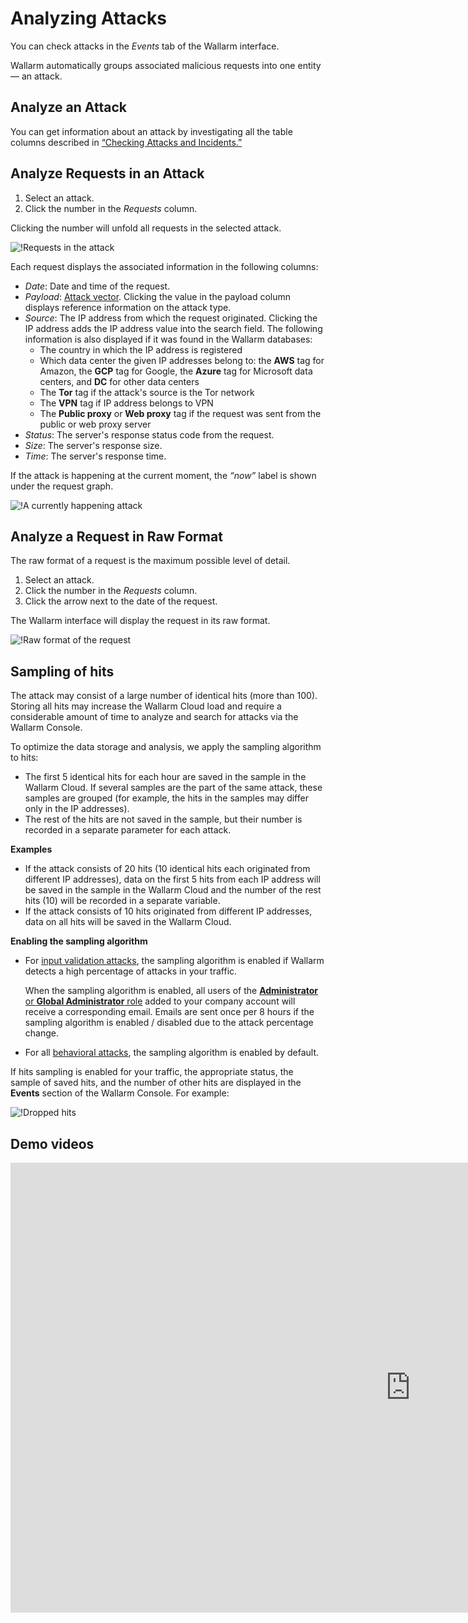 [link-check-attack]:        check-attack.md
[link-false-attack]:        false-attack.md

[img-analyze-attack]:       ../../images/user-guides/events/analyze-attack.png
[img-analyze-attack-raw]:   ../../images/user-guides/events/analyze-attack-raw.png
[img-current-attack]:       ../../images/user-guides/events/analyze-current-attack.png

[glossary-attack-vector]:   ../../glossary-en.md#attack-vector

# Analyzing Attacks

You can check attacks in the *Events* tab of the Wallarm interface.

Wallarm automatically groups associated malicious requests into one entity — an attack.

## Analyze an Attack

You can get information about an attack by investigating all the table columns described in [“Checking Attacks and Incidents.”][link-check-attack]

## Analyze Requests in an Attack

1. Select an attack.
2. Click the number in the *Requests* column.

Clicking the number will unfold all requests in the selected attack.

![!Requests in the attack][img-analyze-attack]

Each request displays the associated information in the following columns:

* *Date*: Date and time of the request.
* *Payload*: [Attack vector][glossary-attack-vector]. Clicking the value in the payload column displays reference information on the attack type.
* *Source*: The IP address from which the request originated. Clicking the IP address adds the IP address value into the search field. The following information is also displayed if it was found in the Wallarm databases:
    * The country in which the IP address is registered
    * Which data center the given IP addresses belong to: the **AWS** tag for Amazon, the **GCP** tag for Google, the **Azure** tag for Microsoft data centers, and **DC** for other data centers
    * The **Tor** tag if the attack's source is the Tor network
    * The **VPN** tag if IP address belongs to VPN
    * The **Public proxy** or **Web proxy** tag if the request was sent from the public or web proxy server
* *Status*: The server's response status code from the request.
* *Size*: The server's response size.
* *Time*: The server's response time.

If the attack is happening at the current moment, the *“now”* label is shown under the request graph.

![!A currently happening attack][img-current-attack]

## Analyze a Request in Raw Format

The raw format of a request is the maximum possible level of detail. 

1. Select an attack.
2. Click the number in the *Requests* column.
3. Click the arrow next to the date of the request.

The Wallarm interface will display the request in its raw format.

![!Raw format of the request][img-analyze-attack-raw]

## Sampling of hits

The attack may consist of a large number of identical hits (more than 100). Storing all hits may increase the Wallarm Cloud load and require a considerable amount of time to analyze and search for attacks via the Wallarm Console.

To optimize the data storage and analysis, we apply the sampling algorithm to hits:

* The first 5 identical hits for each hour are saved in the sample in the Wallarm Cloud. If several samples are the part of the same attack, these samples are grouped (for example, the hits in the samples may differ only in the IP addresses).
* The rest of the hits are not saved in the sample, but their number is recorded in a separate parameter for each attack.

**Examples**

* If the attack consists of 20 hits (10 identical hits each originated from different IP addresses), data on the first 5 hits from each IP address will be saved in the sample in the Wallarm Cloud and the number of the rest hits (10) will be recorded in a separate variable.
* If the attack consists of 10 hits originated from different IP addresses, data on all hits will be saved in the Wallarm Cloud.

**Enabling the sampling algorithm**

* For [input validation attacks](../../about-wallarm-waf/protecting-against-attacks.md#input-validation-attacks), the sampling algorithm is enabled if Wallarm detects a high percentage of attacks in your traffic.

    When the sampling algorithm is enabled, all users of the [**Administrator** or **Global Administrator** role](../settings/users.md#user-roles) added to your company account will receive a corresponding email. Emails are sent once per 8 hours if the sampling algorithm is enabled / disabled due to the attack percentage change.
* For all [behavioral attacks](../../about-wallarm-waf/protecting-against-attacks.md#behavioral-attacks), the sampling algorithm is enabled by default.

If hits sampling is enabled for your traffic, the appropriate status, the sample of saved hits, and the number of other hits are displayed in the **Events** section of the Wallarm Console. For example:

![!Dropped hits](../../images/user-guides/events/bruteforce-dropped-hits.png)

## Demo videos

<div class="video-wrapper">
  <iframe width="1280" height="720" src="https://www.youtube.com/embed/spD3BnI6fq4" frameborder="0" allow="accelerometer; autoplay; encrypted-media; gyroscope; picture-in-picture" allowfullscreen></iframe>
</div>
